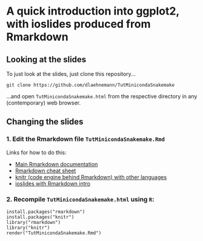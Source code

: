 # A quick introduction into ggplot2, with ioslides produced from Rmarkdown

## Looking at the slides

To just look at the slides, just clone this repository...
```
git clone https://github.com/dlaehnemann/TutMinicondaSnakemake
```
...and open `TutMinicondaSnakemake.html` from the respective directory in any (contemporary) web browser.

## Changing the slides

### 1. Edit the Rmarkdown file `TutMinicondaSnakemake.Rmd`

Links for how to do this:
* [Main Rmarkdown documentation](http://rmarkdown.rstudio.com/)
* [Rmarkdown cheat sheet](https://www.rstudio.com/wp-content/uploads/2016/03/rmarkdown-cheatsheet-2.0.pdf)
* [knitr (code engine behind Rmarkdown) with other languages](https://yihui.name/knitr/demo/engines/)
* [ioslides with Rmarkdown intro](http://rmarkdown.rstudio.com/ioslides_presentation_format.html)

### 2. Recompile `TutMinicondaSnakemake.html` using `R`:
```
install.packages("rmarkdown")
install.packages("knitr")
library("rmarkdown")
library("knitr")
render("TutMinicondaSnakemake.Rmd")
```
